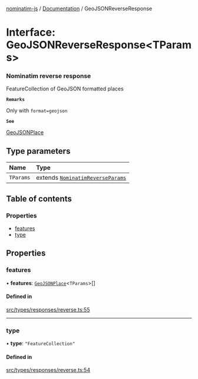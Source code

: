[nominatim-js](../README.md) / [Documentation](../modules.md) / GeoJSONReverseResponse

# Interface: GeoJSONReverseResponse<TParams\>

### Nominatim reverse response
FeatureCollection of GeoJSON formatted places

**`Remarks`**

Only with `format=geojson`

**`See`**

[GeoJSONPlace](../modules.md#geojsonplace)

## Type parameters

| Name | Type |
| :------ | :------ |
| `TParams` | extends [`NominatimReverseParams`](NominatimReverseParams.md) |

## Table of contents

### Properties

- [features](GeoJSONReverseResponse.md#features)
- [type](GeoJSONReverseResponse.md#type)

## Properties

### features

• **features**: [`GeoJSONPlace`](../modules.md#geojsonplace)<`TParams`\>[]

#### Defined in

[src/types/responses/reverse.ts:55](https://github.com/blksnk/nominatim-js/blob/2f25718/src/types/responses/reverse.ts#L55)

___

### type

• **type**: ``"FeatureCollection"``

#### Defined in

[src/types/responses/reverse.ts:54](https://github.com/blksnk/nominatim-js/blob/2f25718/src/types/responses/reverse.ts#L54)
